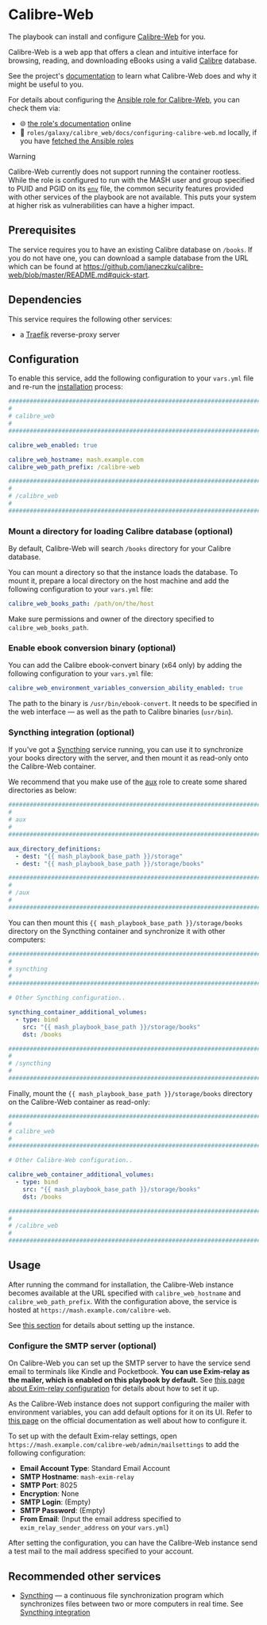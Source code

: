 <!--
SPDX-FileCopyrightText: 2024 Slavi Pantaleev
SPDX-FileCopyrightText: 2024 noah
SPDX-FileCopyrightText: 2024 - 2025 MASH project contributors
SPDX-FileCopyrightText: 2025 Suguru Hirahara

SPDX-License-Identifier: AGPL-3.0-or-later
-->

# Calibre-Web

The playbook can install and configure [Calibre-Web](https://github.com/janeczku/calibre-web) for you.

Calibre-Web is a web app that offers a clean and intuitive interface for browsing, reading, and downloading eBooks using a valid [Calibre](https://calibre-ebook.com/) database.

See the project's [documentation](https://github.com/janeczku/calibre-web/wiki) to learn what Calibre-Web does and why it might be useful to you.

For details about configuring the [Ansible role for Calibre-Web](https://github.com/mother-of-all-self-hosting/ansible-role-calibre-web), you can check them via:
- 🌐 [the role's documentation](https://github.com/mother-of-all-self-hosting/ansible-role-calibre-web/blob/master/docs/configuring-calibre-web.md) online
- 📁 `roles/galaxy/calibre_web/docs/configuring-calibre-web.md` locally, if you have [fetched the Ansible roles](../installing.md)

> [!WARNING]
> Calibre-Web currently does not support running the container rootless. While the role is configured to run with the MASH user and group specified to PUID and PGID on its [`env`](https://github.com/mother-of-all-self-hosting/ansible-role-calibre-web/blob/master/templates/env.j2) file, the common security features provided with other services of the playbook are not available. This puts your system at higher risk as vulnerabilities can have a higher impact.

## Prerequisites

The service requires you to have an existing Calibre database on `/books`. If you do not have one, you can download a sample database from the URL which can be found at <https://github.com/janeczku/calibre-web/blob/master/README.md#quick-start>.

## Dependencies

This service requires the following other services:

- a [Traefik](traefik.md) reverse-proxy server

## Configuration

To enable this service, add the following configuration to your `vars.yml` file and re-run the [installation](../installing.md) process:

```yaml
########################################################################
#                                                                      #
# calibre_web                                                          #
#                                                                      #
########################################################################

calibre_web_enabled: true

calibre_web_hostname: mash.example.com
calibre_web_path_prefix: /calibre-web

########################################################################
#                                                                      #
# /calibre_web                                                         #
#                                                                      #
########################################################################
```

### Mount a directory for loading Calibre database (optional)

By default, Calibre-Web will search `/books` directory for your Calibre database.

You can mount a directory so that the instance loads the database. To mount it, prepare a local directory on the host machine and add the following configuration to your `vars.yml` file:

```yaml
calibre_web_books_path: /path/on/the/host
```

Make sure permissions and owner of the directory specified to `calibre_web_books_path`.

### Enable ebook conversion binary (optional)

You can add the Calibre ebook-convert binary (x64 only) by adding the following configuration to your `vars.yml` file:

```yaml
calibre_web_environment_variables_conversion_ability_enabled: true
```

The path to the binary is `/usr/bin/ebook-convert`. It needs to be specified in the web interface — as well as the path to Calibre binaries (`usr/bin`).

### Syncthing integration (optional)

If you've got a [Syncthing](syncthing.md) service running, you can use it to synchronize your books directory with the server, and then mount it as read-only onto the Calibre-Web container.

We recommend that you make use of the [aux](auxiliary.md) role to create some shared directories as below:

```yaml
########################################################################
#                                                                      #
# aux                                                                  #
#                                                                      #
########################################################################

aux_directory_definitions:
  - dest: "{{ mash_playbook_base_path }}/storage"
  - dest: "{{ mash_playbook_base_path }}/storage/books"

########################################################################
#                                                                      #
# /aux                                                                 #
#                                                                      #
########################################################################
```

You can then mount this `{{ mash_playbook_base_path }}/storage/books` directory on the Syncthing container and synchronize it with other computers:

```yaml
########################################################################
#                                                                      #
# syncthing                                                            #
#                                                                      #
########################################################################

# Other Syncthing configuration..

syncthing_container_additional_volumes:
  - type: bind
    src: "{{ mash_playbook_base_path }}/storage/books"
    dst: /books

########################################################################
#                                                                      #
# /syncthing                                                           #
#                                                                      #
########################################################################
```

Finally, mount the `{{ mash_playbook_base_path }}/storage/books` directory on the Calibre-Web container as read-only:

```yaml
########################################################################
#                                                                      #
# calibre_web                                                          #
#                                                                      #
########################################################################

# Other Calibre-Web configuration..

calibre_web_container_additional_volumes:
  - type: bind
    src: "{{ mash_playbook_base_path }}/storage/books"
    dst: /books

########################################################################
#                                                                      #
# /calibre_web                                                         #
#                                                                      #
########################################################################
```

## Usage

After running the command for installation, the Calibre-Web instance becomes available at the URL specified with `calibre_web_hostname` and `calibre_web_path_prefix`. With the configuration above, the service is hosted at `https://mash.example.com/calibre-web`.

See [this section](https://github.com/mother-of-all-self-hosting/ansible-role-calibre-web/blob/master/docs/configuring-calibre-web.md#usage) for details about setting up the instance.

### Configure the SMTP server (optional)

On Calibre-Web you can set up the SMTP server to have the service send email to terminals like Kindle and Pocketbook. **You can use Exim-relay as the mailer, which is enabled on this playbook by default.** See [this page about Exim-relay configuration](exim-relay.md) for details about how to set it up.

As the Calibre-Web instance does not support configuring the mailer with environment variables, you can add default options for it on its UI. Refer to [this page](https://github.com/janeczku/calibre-web/wiki/Setup-Mailserver) on the official documentation as well about how to configure it.

To set up with the default Exim-relay settings, open `https://mash.example.com/calibre-web/admin/mailsettings` to add the following configuration:

- **Email Account Type**: Standard Email Account
- **SMTP Hostname**: `mash-exim-relay`
- **SMTP Port**: 8025
- **Encryption**: None
- **SMTP Login**: (Empty)
- **SMTP Password**: (Empty)
- **From Email**: (Input the email address specified to `exim_relay_sender_address` on your `vars.yml`)

After setting the configuration, you can have the Calibre-Web instance send a test mail to the mail address specified to your account.

## Recommended other services

- [Syncthing](syncthing.md) — a continuous file synchronization program which synchronizes files between two or more computers in real time. See [Syncthing integration](#syncthing-integration)
